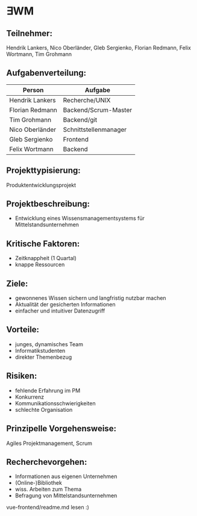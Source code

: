 # ∃WM

## Teilnehmer:
Hendrik Lankers, Nico Oberländer, Gleb Sergienko, Florian Redmann, Felix Wortmann, Tim Grohmann

## Aufgabenverteilung:
Person          | Aufgabe
----------------|------------------
Hendrik Lankers | Recherche/UNIX
Florian Redmann | Backend/Scrum-Master
Tim Grohmann    | Backend/git
Nico Oberländer | Schnittstellenmanager
Gleb Sergienko  | Frontend
Felix Wortmann  | Backend

## Projekttypisierung:
Produktentwicklungsprojekt

## Projektbeschreibung:
- Entwicklung eines Wissensmanagementsystems für Mittelstandsunternehmen

## Kritische Faktoren:
- Zeitknappheit (1 Quartal)
- knappe Ressourcen

## Ziele:
- gewonnenes Wissen sichern und langfristig nutzbar machen
- Aktualität der gesicherten Informationen
- einfacher und intuitiver Datenzugriff

## Vorteile:
- junges, dynamisches Team
- Informatikstudenten
- direkter Themenbezug

## Risiken:
- fehlende Erfahrung im PM
- Konkurrenz
- Kommunikationsschwierigkeiten
- schlechte Organisation

## Prinzipelle Vorgehensweise:
Agiles Projektmanagement, Scrum

## Recherchevorgehen:
- Informationen aus eigenen Unternehmen
- (Online-)Bibliothek
- wiss. Arbeiten zum Thema
- Befragung von Mittelstandsunternehmen

vue-frontend/readme.md lesen :)
